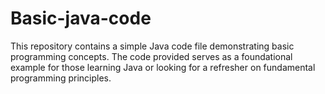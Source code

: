 # Basic-java-code
This repository contains a simple Java code file demonstrating basic programming concepts. The code provided serves as a foundational example for those learning Java or looking for a refresher on fundamental programming principles.
